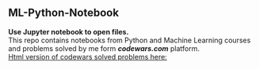 ## ML-Python-Notebook
**Use Jupyter notebook to open files.**<br>
This repo contains notebooks from Python and Machine Learning courses<br>
and problems solved by me form **_codewars.com_** platform.<br>
[Html version of codewars solved problems here:](python_codewars_solved_problems/)

